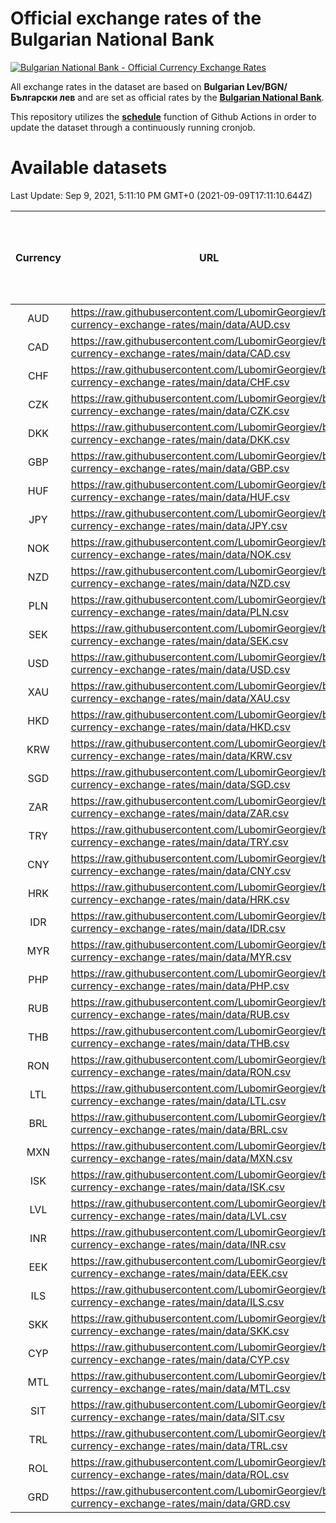 # Official exchange rates of the Bulgarian National Bank

[![Bulgarian National Bank - Official Currency Exchange Rates](https://github.com/LubomirGeorgiev/bnb-currency-exchange-rates/actions/workflows/update-rates.yml/badge.svg?branch=main)](https://github.com/LubomirGeorgiev/bnb-currency-exchange-rates/actions/workflows/update-rates.yml)

All exchange rates in the dataset are based on **Bulgarian Lev/BGN/Български лев** and are set as official rates by the [**Bulgarian National Bank**](https://www.bnb.bg/Statistics/StExternalSector/StExchangeRates/StERForeignCurrencies/index.htm?toLang=_EN).

This repository utilizes the [**schedule**](https://docs.github.com/en/actions/reference/events-that-trigger-workflows) function of Github Actions in order to update the dataset through a continuously running cronjob.

# Available datasets

<!-- START LINKS (DO NOT EVER FU*ING DELETE THIS COMMENT FOR THE LOVE OF YOUR LIFE!!! IF YOU ARE CURIOS HOW IT WORKS, YOU CAN HAVE A LOOK AT ./src/updateReadme.ts) -->

Last Update: Sep 9, 2021, 5:11:10 PM GMT+0 (2021-09-09T17:11:10.644Z)

| Currency | URL                                                                                             | Number of records | Number of missing days that were filled in |
| :------: | ----------------------------------------------------------------------------------------------- | :---------------: | :----------------------------------------: |
|   AUD    | https://raw.githubusercontent.com/LubomirGeorgiev/bnb-currency-exchange-rates/main/data/AUD.csv |       7890        |                    2436                    |
|   CAD    | https://raw.githubusercontent.com/LubomirGeorgiev/bnb-currency-exchange-rates/main/data/CAD.csv |       7890        |                    2436                    |
|   CHF    | https://raw.githubusercontent.com/LubomirGeorgiev/bnb-currency-exchange-rates/main/data/CHF.csv |       7890        |                    2436                    |
|   CZK    | https://raw.githubusercontent.com/LubomirGeorgiev/bnb-currency-exchange-rates/main/data/CZK.csv |       7890        |                    2436                    |
|   DKK    | https://raw.githubusercontent.com/LubomirGeorgiev/bnb-currency-exchange-rates/main/data/DKK.csv |       7890        |                    2436                    |
|   GBP    | https://raw.githubusercontent.com/LubomirGeorgiev/bnb-currency-exchange-rates/main/data/GBP.csv |       7890        |                    2436                    |
|   HUF    | https://raw.githubusercontent.com/LubomirGeorgiev/bnb-currency-exchange-rates/main/data/HUF.csv |       7890        |                    2436                    |
|   JPY    | https://raw.githubusercontent.com/LubomirGeorgiev/bnb-currency-exchange-rates/main/data/JPY.csv |       7890        |                    2436                    |
|   NOK    | https://raw.githubusercontent.com/LubomirGeorgiev/bnb-currency-exchange-rates/main/data/NOK.csv |       7890        |                    2436                    |
|   NZD    | https://raw.githubusercontent.com/LubomirGeorgiev/bnb-currency-exchange-rates/main/data/NZD.csv |       7890        |                    2436                    |
|   PLN    | https://raw.githubusercontent.com/LubomirGeorgiev/bnb-currency-exchange-rates/main/data/PLN.csv |       7890        |                    2436                    |
|   SEK    | https://raw.githubusercontent.com/LubomirGeorgiev/bnb-currency-exchange-rates/main/data/SEK.csv |       7890        |                    2436                    |
|   USD    | https://raw.githubusercontent.com/LubomirGeorgiev/bnb-currency-exchange-rates/main/data/USD.csv |       7890        |                    2436                    |
|   XAU    | https://raw.githubusercontent.com/LubomirGeorgiev/bnb-currency-exchange-rates/main/data/XAU.csv |       7890        |                    2438                    |
|   HKD    | https://raw.githubusercontent.com/LubomirGeorgiev/bnb-currency-exchange-rates/main/data/HKD.csv |       7588        |                    2345                    |
|   KRW    | https://raw.githubusercontent.com/LubomirGeorgiev/bnb-currency-exchange-rates/main/data/KRW.csv |       7588        |                    2345                    |
|   SGD    | https://raw.githubusercontent.com/LubomirGeorgiev/bnb-currency-exchange-rates/main/data/SGD.csv |       7588        |                    2345                    |
|   ZAR    | https://raw.githubusercontent.com/LubomirGeorgiev/bnb-currency-exchange-rates/main/data/ZAR.csv |       7588        |                    2345                    |
|   TRY    | https://raw.githubusercontent.com/LubomirGeorgiev/bnb-currency-exchange-rates/main/data/TRY.csv |       6073        |                    1878                    |
|   CNY    | https://raw.githubusercontent.com/LubomirGeorgiev/bnb-currency-exchange-rates/main/data/CNY.csv |       5953        |                    1842                    |
|   HRK    | https://raw.githubusercontent.com/LubomirGeorgiev/bnb-currency-exchange-rates/main/data/HRK.csv |       5953        |                    1842                    |
|   IDR    | https://raw.githubusercontent.com/LubomirGeorgiev/bnb-currency-exchange-rates/main/data/IDR.csv |       5953        |                    1842                    |
|   MYR    | https://raw.githubusercontent.com/LubomirGeorgiev/bnb-currency-exchange-rates/main/data/MYR.csv |       5953        |                    1842                    |
|   PHP    | https://raw.githubusercontent.com/LubomirGeorgiev/bnb-currency-exchange-rates/main/data/PHP.csv |       5953        |                    1842                    |
|   RUB    | https://raw.githubusercontent.com/LubomirGeorgiev/bnb-currency-exchange-rates/main/data/RUB.csv |       5953        |                    1842                    |
|   THB    | https://raw.githubusercontent.com/LubomirGeorgiev/bnb-currency-exchange-rates/main/data/THB.csv |       5953        |                    1842                    |
|   RON    | https://raw.githubusercontent.com/LubomirGeorgiev/bnb-currency-exchange-rates/main/data/RON.csv |       5894        |                    1824                    |
|   LTL    | https://raw.githubusercontent.com/LubomirGeorgiev/bnb-currency-exchange-rates/main/data/LTL.csv |       5151        |                    1580                    |
|   BRL    | https://raw.githubusercontent.com/LubomirGeorgiev/bnb-currency-exchange-rates/main/data/BRL.csv |       4981        |                    1543                    |
|   MXN    | https://raw.githubusercontent.com/LubomirGeorgiev/bnb-currency-exchange-rates/main/data/MXN.csv |       4981        |                    1543                    |
|   ISK    | https://raw.githubusercontent.com/LubomirGeorgiev/bnb-currency-exchange-rates/main/data/ISK.csv |       4890        |                    1514                    |
|   LVL    | https://raw.githubusercontent.com/LubomirGeorgiev/bnb-currency-exchange-rates/main/data/LVL.csv |       4786        |                    1466                    |
|   INR    | https://raw.githubusercontent.com/LubomirGeorgiev/bnb-currency-exchange-rates/main/data/INR.csv |       4614        |                    1429                    |
|   EEK    | https://raw.githubusercontent.com/LubomirGeorgiev/bnb-currency-exchange-rates/main/data/EEK.csv |       4000        |                    1226                    |
|   ILS    | https://raw.githubusercontent.com/LubomirGeorgiev/bnb-currency-exchange-rates/main/data/ILS.csv |       3887        |                    1207                    |
|   SKK    | https://raw.githubusercontent.com/LubomirGeorgiev/bnb-currency-exchange-rates/main/data/SKK.csv |       2969        |                    911                     |
|   CYP    | https://raw.githubusercontent.com/LubomirGeorgiev/bnb-currency-exchange-rates/main/data/CYP.csv |       2905        |                    889                     |
|   MTL    | https://raw.githubusercontent.com/LubomirGeorgiev/bnb-currency-exchange-rates/main/data/MTL.csv |       2603        |                    798                     |
|   SIT    | https://raw.githubusercontent.com/LubomirGeorgiev/bnb-currency-exchange-rates/main/data/SIT.csv |       2541        |                    777                     |
|   TRL    | https://raw.githubusercontent.com/LubomirGeorgiev/bnb-currency-exchange-rates/main/data/TRL.csv |       1815        |                    556                     |
|   ROL    | https://raw.githubusercontent.com/LubomirGeorgiev/bnb-currency-exchange-rates/main/data/ROL.csv |       1694        |                    521                     |
|   GRD    | https://raw.githubusercontent.com/LubomirGeorgiev/bnb-currency-exchange-rates/main/data/GRD.csv |        361        |                    109                     |

<!-- END LINKS (DO NOT EVER FU*ING DELETE THIS COMMENT FOR THE LOVE OF YOUR LIFE!!! IF YOU ARE CURIOS HOW IT WORKS, YOU CAN HAVE A LOOK AT ./src/updateReadme.ts) -->
